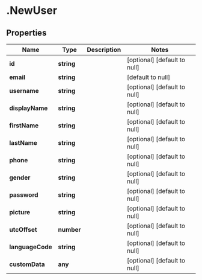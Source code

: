 # .NewUser

## Properties
Name | Type | Description | Notes
------------ | ------------- | ------------- | -------------
**id** | **string** |  | [optional] [default to null]
**email** | **string** |  | [default to null]
**username** | **string** |  | [optional] [default to null]
**displayName** | **string** |  | [optional] [default to null]
**firstName** | **string** |  | [optional] [default to null]
**lastName** | **string** |  | [optional] [default to null]
**phone** | **string** |  | [optional] [default to null]
**gender** | **string** |  | [optional] [default to null]
**password** | **string** |  | [optional] [default to null]
**picture** | **string** |  | [optional] [default to null]
**utcOffset** | **number** |  | [optional] [default to null]
**languageCode** | **string** |  | [optional] [default to null]
**customData** | **any** |  | [optional] [default to null]


